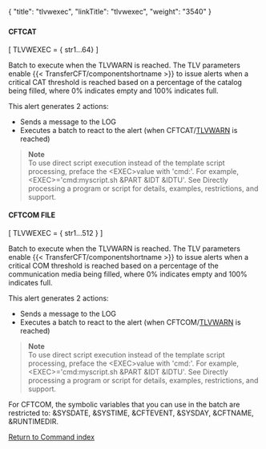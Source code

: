 {
    "title": "tlvwexec",
    "linkTitle": "tlvwexec",
    "weight": "3540"
}<span id="tlvwexec"></span>

### 

#### CFTCAT

\[ TLVWEXEC = { str1...64}
\]

Batch to execute when the TLVWARN is reached. The TLV parameters enable  {{< TransferCFT/componentshortname  >}} to
issue alerts when a critical CAT threshold is reached based on a percentage of the catalog being filled, where 0% indicates empty and 100% indicates full.

This
alert generates 2 actions:

-   Sends a message
    to the LOG
-   Executes a batch
    to react to the alert (when CFTCAT/[TLVWARN](../tlvwarn) is reached)

> **Note**  
> To use direct script execution instead of the template script processing, preface the &lt;EXEC>value with 'cmd:'. For example, &lt;EXEC>='cmd:myscript.sh &PART &IDT &IDTU'. See Directly processing a program or script for details, examples, restrictions, and support.

#### CFTCOM FILE

\[ TLVWEXEC = { str1...512 }
\]

Batch to execute when the TLVWARN is reached. The TLV parameters enable  {{< TransferCFT/componentshortname  >}} to
issue alerts when a critical COM threshold is reached based on a percentage of the communication media being filled, where 0% indicates empty and 100% indicates full.

This
alert generates 2 actions:

-   Sends a message
    to the LOG
-   Executes a batch
    to react to the alert (when CFTCOM/[TLVWARN](../tlvwarn) is reached)

> **Note**  
> To use direct script execution instead of the template script processing, preface the &lt;EXEC>value with 'cmd:'. For example, &lt;EXEC>='cmd:myscript.sh &PART &IDT &IDTU'. See Directly processing a program or script for details, examples, restrictions, and support.

For CFTCOM,  the symbolic variables that you can use in the batch are restricted to: &SYSDATE, &SYSTIME, &CFTEVENT, &SYSDAY, &CFTNAME, &RUNTIMEDIR.

[Return to Command index](../../)
